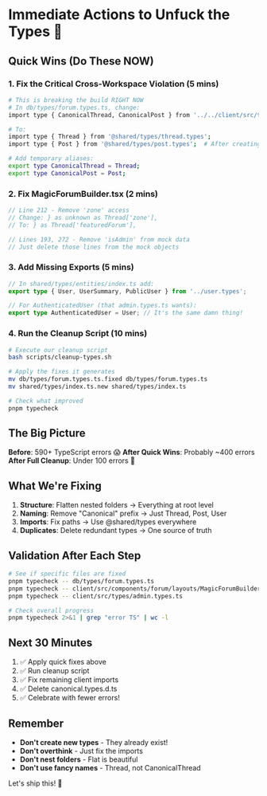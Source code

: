 # Immediate Actions to Unfuck the Types 🚀

## Quick Wins (Do These NOW)

### 1. Fix the Critical Cross-Workspace Violation (5 mins)
```bash
# This is breaking the build RIGHT NOW
# In db/types/forum.types.ts, change:
import type { CanonicalThread, CanonicalPost } from '../../client/src/types/canonical.types';

# To:
import type { Thread } from '@shared/types/thread.types';
import type { Post } from '@shared/types/post.types';  # After creating it

# Add temporary aliases:
export type CanonicalThread = Thread;
export type CanonicalPost = Post;
```

### 2. Fix MagicForumBuilder.tsx (2 mins)
```typescript
// Line 212 - Remove 'zone' access
// Change: } as unknown as Thread['zone'],
// To: } as Thread['featuredForum'],

// Lines 193, 272 - Remove 'isAdmin' from mock data
// Just delete those lines from the mock objects
```

### 3. Add Missing Exports (5 mins)
```typescript
// In shared/types/entities/index.ts add:
export type { User, UserSummary, PublicUser } from '../user.types';

// For AuthenticatedUser (that admin.types.ts wants):
export type AuthenticatedUser = User; // It's the same damn thing!
```

### 4. Run the Cleanup Script (10 mins)
```bash
# Execute our cleanup script
bash scripts/cleanup-types.sh

# Apply the fixes it generates
mv db/types/forum.types.ts.fixed db/types/forum.types.ts
mv shared/types/index.ts.new shared/types/index.ts

# Check what improved
pnpm typecheck
```

## The Big Picture

**Before**: 590+ TypeScript errors 😱
**After Quick Wins**: Probably ~400 errors
**After Full Cleanup**: Under 100 errors 🎯

## What We're Fixing

1. **Structure**: Flatten nested folders → Everything at root level
2. **Naming**: Remove "Canonical" prefix → Just Thread, Post, User
3. **Imports**: Fix paths → Use @shared/types everywhere
4. **Duplicates**: Delete redundant types → One source of truth

## Validation After Each Step

```bash
# See if specific files are fixed
pnpm typecheck -- db/types/forum.types.ts
pnpm typecheck -- client/src/components/forum/layouts/MagicForumBuilder.tsx
pnpm typecheck -- client/src/types/admin.types.ts

# Check overall progress
pnpm typecheck 2>&1 | grep "error TS" | wc -l
```

## Next 30 Minutes

1. ✅ Apply quick fixes above
2. ✅ Run cleanup script
3. ✅ Fix remaining client imports
4. ✅ Delete canonical.types.d.ts
5. ✅ Celebrate with fewer errors!

## Remember

- **Don't create new types** - They already exist!
- **Don't overthink** - Just fix the imports
- **Don't nest folders** - Flat is beautiful
- **Don't use fancy names** - Thread, not CanonicalThread

Let's ship this! 🚢